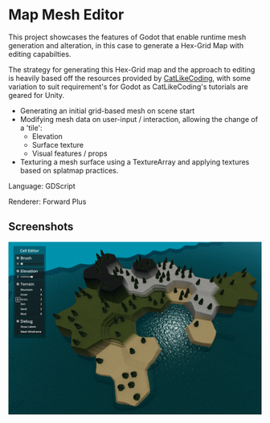 # Map Mesh Editor

This project showcases the features of Godot that enable runtime mesh generation and alteration, in this case to generate a Hex-Grid Map with editing capabilties.

The strategy for generating this Hex-Grid map and the approach to editing is heavily based off the resources provided by [CatLikeCoding](https://catlikecoding.com/unity/tutorials/hex-map), with some variation to suit requirement's for Godot as CatLikeCoding's tutorials are geared for Unity.

- Generating an initial grid-based mesh on scene start
- Modifying mesh data on user-input / interaction, allowing the change of a 'tile':
	- Elevation
	- Surface texture
	- Visual features / props
- Texturing a mesh surface using a TextureArray and applying textures based on splatmap practices.

Language: GDScript

Renderer: Forward Plus

## Screenshots

![Screenshot](screenshots/readme-preview.PNG)

